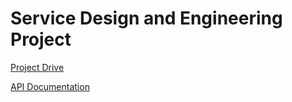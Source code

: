 # Service Design and Engineering Project

[Project Drive](https://drive.google.com/drive/folders/1NWlMRPm5GTGc0NK7lMR7xTtEHwBBa3tu?usp=sharing)

[API Documentation](https://app.swaggerhub.com/apis/MassimoMengarda/SDE-project)
